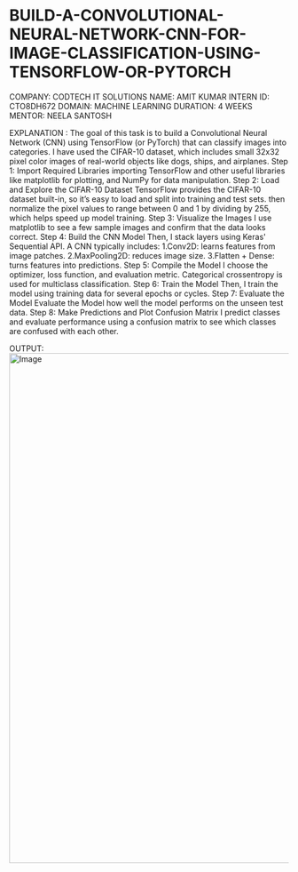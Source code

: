 # BUILD-A-CONVOLUTIONAL-NEURAL-NETWORK-CNN-FOR-IMAGE-CLASSIFICATION-USING-TENSORFLOW-OR-PYTORCH
COMPANY: CODTECH IT SOLUTIONS 
NAME: AMIT KUMAR 
INTERN ID: CTO8DH672 
DOMAIN: MACHINE LEARNING 
DURATION: 4 WEEKS 
MENTOR: NEELA SANTOSH

EXPLANATION :
The goal of this task is to build a Convolutional Neural Network (CNN) using TensorFlow (or PyTorch) that can classify images into categories. 
I have used the CIFAR-10 dataset, which includes small 32x32 pixel color images of real-world objects like dogs, ships, and airplanes.
Step 1: Import Required Libraries
 importing TensorFlow and other useful libraries like matplotlib for plotting, and NumPy for data manipulation.
Step 2: Load and Explore the CIFAR-10 Dataset
TensorFlow provides the CIFAR-10 dataset built-in, so it’s easy to load and split into training and test sets.
then normalize the pixel values to range between 0 and 1 by dividing by 255, which helps speed up model training.
 Step 3: Visualize the Images
I use matplotlib to see a few sample images and confirm that the data looks correct.
 Step 4: Build the CNN Model
Then, I stack layers using Keras' Sequential API. 
A CNN typically includes: 
1.Conv2D: learns features from image patches.
2.MaxPooling2D: reduces image size.
3.Flatten + Dense: turns features into predictions.
Step 5: Compile the Model
I choose the optimizer, loss function, and evaluation metric. Categorical crossentropy is used for multiclass classification.
Step 6: Train the Model
Then, I train the model using training data for several epochs or cycles.
Step 7: Evaluate the Model
Evaluate the Model how well the model performs on the unseen test data.
Step 8: Make Predictions and Plot Confusion Matrix
I predict classes and evaluate performance using a confusion matrix to see which classes are confused with each other.

OUTPUT:
<img width="1823" height="918" alt="Image" src="https://github.com/user-attachments/assets/c25302bc-2f1b-4237-b3ce-480a93efa5d2" />
